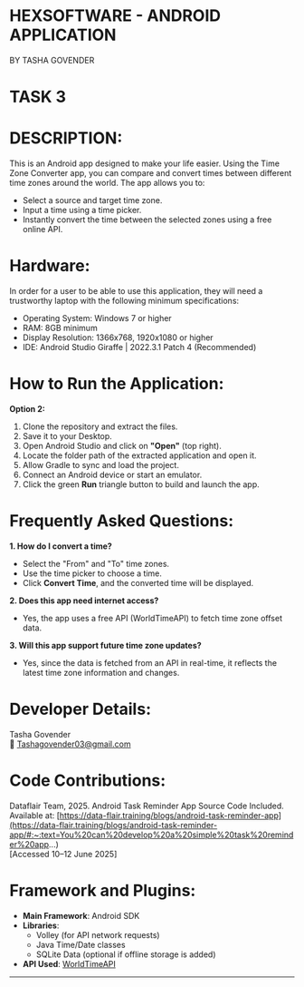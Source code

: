 # HEXSOFTWARE - ANDROID APPLICATION  
BY TASHA GOVENDER  

# TASK 3

# DESCRIPTION:
This is an Android app designed to make your life easier. Using the Time Zone Converter app, you can compare and convert times between different time zones around the world. The app allows you to:
- Select a source and target time zone.
- Input a time using a time picker.
- Instantly convert the time between the selected zones using a free online API.

# Hardware:
In order for a user to be able to use this application, they will need a trustworthy laptop with the following minimum specifications:
- Operating System: Windows 7 or higher  
- RAM: 8GB minimum  
- Display Resolution: 1366x768, 1920x1080 or higher  
- IDE: Android Studio Giraffe | 2022.3.1 Patch 4 (Recommended)

# How to Run the Application:



**Option 2:**
1. Clone the repository and extract the files.
2. Save it to your Desktop.
3. Open Android Studio and click on **"Open"** (top right).
4. Locate the folder path of the extracted application and open it.
5. Allow Gradle to sync and load the project.
6. Connect an Android device or start an emulator.
7. Click the green **Run** triangle button to build and launch the app.

# Frequently Asked Questions:

**1. How do I convert a time?**  
- Select the "From" and "To" time zones.
- Use the time picker to choose a time.
- Click **Convert Time**, and the converted time will be displayed.

**2. Does this app need internet access?**  
- Yes, the app uses a free API (WorldTimeAPI) to fetch time zone offset data.

**3. Will this app support future time zone updates?**  
- Yes, since the data is fetched from an API in real-time, it reflects the latest time zone information and changes.

# Developer Details:
Tasha Govender  
📧 Tashagovender03@gmail.com  

# Code Contributions:
Dataflair Team, 2025. Android Task Reminder App Source Code Included.  
Available at: [https://data-flair.training/blogs/android-task-reminder-app](https://data-flair.training/blogs/android-task-reminder-app/#:~:text=You%20can%20develop%20a%20simple%20task%20reminder%20app...)  
[Accessed 10–12 June 2025]

# Framework and Plugins:
- **Main Framework**: Android SDK  
- **Libraries**:  
  - Volley (for API network requests)  
  - Java Time/Date classes  
  - SQLite Data (optional if offline storage is added)  
- **API Used**: [WorldTimeAPI](http://worldtimeapi.org/)

---

